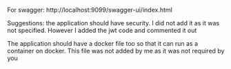 For swagger: http://localhost:9099/swagger-ui/index.html

Suggestions: the application should have security. I did not add it as it was not specified. 
However I added the jwt code and commented it out

The application should have a docker file too so that it can run as a container
on docker. This file was not added by me as it was not required by you